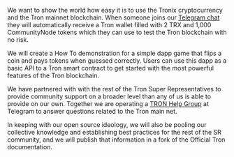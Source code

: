 We want to show the world how easy it is to use the Tronix cryptocurrency and the Tron mainnet blockchain. When someone joins our [Telegram chat](https://t.me/CommunityNode) they will automatically receive a Tron wallet filled with 2 TRX and 1,000 CommunityNode tokens which they can use to test the Tron blockchain with no risk.

We will create a How To demonstration for a simple dapp game that flips a coin and pays tokens when guessed correctly. Users can use this dapp as a basic API to a Tron smart contract to get started with the most powerful features of the Tron blockchain.

We have partnered with with the rest of the Tron Super Representatives to provide community support on a broader level than any of us is able to provide on our own. Together we are operating a [TRON Help Group](https://t.me/TronHelp) at Telegram to answer questions related to the Tron main net. 

In keeping with our open source ideology, we will also be pooling our collective knowledge and establishing best practices for the rest of the SR community, and we will publish that information in a fork of the Official Tron documentation.
